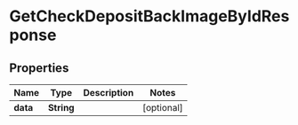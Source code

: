 

# GetCheckDepositBackImageByIdResponse


## Properties

| Name | Type | Description | Notes |
|------------ | ------------- | ------------- | -------------|
|**data** | **String** |  |  [optional] |




